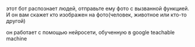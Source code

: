 этот бот распознает людей, отправьте ему фото с вызванной функцией. И он вам скажет кто изображен на фото(человек, животное или кто-то другой)

он работает с помощью нейросети, обученную в google teachable machine
